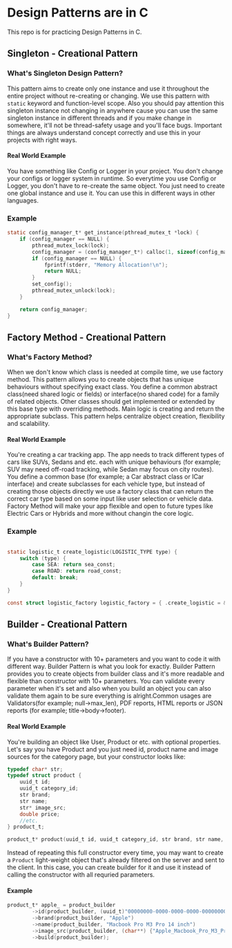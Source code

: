 # Design Patterns are in C

This repo is for practicing Design Patterns in C.

## Singleton - Creational Pattern

### What's Singleton Design Pattern?

This pattern aims to create only one instance and use it throughout the entire project without re-creating or changing. We use this pattern with `static` keyword and function-level scope. Also you should pay attention this singleton instance not changing in anywhere cause you can use the same singleton instance in different threads and if you make change in somewhere, it'll not be thread-safety usage and you'll face bugs. Important things are always understand concept correctly and use this in your projects with right ways.

#### Real World Example

You have something like Config or Logger in your project. You don't change your configs or logger system in runtime. So everytime you use Config or Logger, you don't have to re-create the same object. You just need to create one global instance and use it. You can use this in different ways in other languages.

### Example

```c
static config_manager_t* get_instance(pthread_mutex_t *lock) {
    if (config_manager == NULL) {
        pthread_mutex_lock(lock);
        config_manager = (config_manager_t*) calloc(1, sizeof(config_manager_t));
        if (config_manager == NULL) {
            fprintf(stderr, "Memory Allocation!\n");
            return NULL;
        }
        set_config();
        pthread_mutex_unlock(lock);
    }

    return config_manager;    
}
```

## Factory Method - Creational Pattern

### What's Factory Method?

When we don't know which class is needed at compile time, we use factory method. This pattern allows you to create objects that has unique behaviours without specifying exact class. You define a common abstract class(need shared logic or fields) or interface(no shared code) for a family of related objects. Other classes should get implemented or extended by this base type with overriding methods. Main logic is creating and return the appropriate subclass. This pattern helps centralize object creation, flexibility and scalability.

#### Real World Example

You're creating a car tracking app. The app needs to track different types of cars like SUVs, Sedans and etc. each with unique behaviours (for example; SUV may need off-road tracking, while Sedan may focus on city routes). You define a common base (for example; a Car abstract class or ICar interface) and create subclasses for each vehicle type, but instead of creating those objects directly we use a factory class that can return the correct car type based on some input like user selection or vehicle data. Factory Method will make your app flexible and open to future types like Electric Cars or Hybrids and more without changin the core logic.

### Example

```c

static logistic_t create_logistic(LOGISTIC_TYPE type) {
    switch (type) {
        case SEA: return sea_const;
        case ROAD: return road_const;
        default: break;
    }
}

const struct logistic_factory logistic_factory = { .create_logistic = &create_logistic };

```

## Builder - Creational Pattern

### What's Builder Pattern?

If you have a constructor with 10+ parameters and you want to code it with different way. Builder Pattern is what you look for exactly. Builder Pattern provides you to create objects from builder class and it's more readable and flexible than constructor with 10+ parameters. You can validate every parameter when it's set and also when you build an object you can also validate them again to be sure everything is alright.Common usages are Validators(for example; null->max_len), PDF reports, HTML reports or JSON reports (for example; title->body->footer).

#### Real World Example

You're building an object like User, Product or etc. with optional properties. Let's say you have Product and you just need id, product name and image sources for the category page, but your constructor looks like:
```c
typedef char* str;
typedef struct product {
    uuid_t id;
    uuid_t category_id;
    str brand;
    str name;
    str* image_src;
    double price;
    //etc.
} product_t;

product_t* product(uuid_t id, uuid_t category_id, str brand, str name, str* image_src, double price...);

```
Instead of repeating this full constructor every time, you may want to create a `Product` light-weight object that's already filtered on the server and sent to the client. In this case, you can create builder for it and use it instead of calling the constructor with all requried parameters.

#### Example
```c
product_t* apple_ = product_builder
        ->id(product_builder, (uuid_t)"00000000-0000-0000-0000-000000000000")
        ->brand(product_builder, "Apple")
        ->name(product_builder, "Macbook Pro M3 Pro 14 inch")
        ->image_src(product_builder, (char**) {"Apple_Macbook_Pro_M3_Pro_14_inch_1.webp","Apple_Macbook_Pro_M3_Pro_14_inch_2.webp"})
        ->build(product_builder);
```